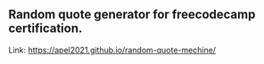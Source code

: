 ## Random quote generator for freecodecamp certification.
Link: https://apel2021.github.io/random-quote-mechine/ 
